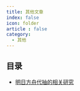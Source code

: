 ```yaml
---
title: 其他文章
index: false
icon: folder
article : false
category:
  - 其他
---
```


## 目录

- [明日方舟代抽的相关研究](ArknightsDrawAgent.md)